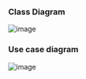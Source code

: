 ### Class Diagram

![image](https://user-images.githubusercontent.com/83855603/236266239-ad3d7de7-8e88-4b01-a096-efa26d3941d1.png)

### Use case diagram

![image](https://github.com/SwatiAF/OMD-LAB/assets/83855603/bcff97e9-f564-448c-896d-e2afbde5b232)
